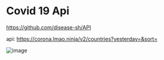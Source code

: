 # Covid 19 Api

https://github.com/disease-sh/API

api: https://corona.lmao.ninja/v2/countries?yesterday=&sort=


![image](https://user-images.githubusercontent.com/12936435/117555351-4aabaf00-b080-11eb-9d5f-e36d4f49b449.png)

